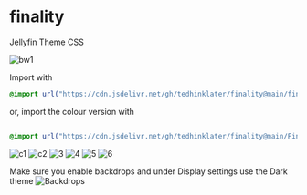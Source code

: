 # finality
Jellyfin Theme CSS

![bw1](https://i.imgur.com/hqwHYmR.gif)

Import with

```css
@import url("https://cdn.jsdelivr.net/gh/tedhinklater/finality@main/finality.css");

```

or, import the colour version with

```css

@import url("https://cdn.jsdelivr.net/gh/tedhinklater/finality@main/Finality-Coloured.css");

```

![c1](https://i.imgur.com/ktCaoIU.png)
![c2](https://i.imgur.com/QPHEaM4.png)
![3](https://github.com/tedhinklater/finality/assets/66086488/fb4e559e-01a5-43ba-bc46-d6f3ee79568a)
![4](https://github.com/tedhinklater/finality/assets/66086488/c089c0d6-e4de-4a54-b0fe-aebed5bdd27d)
![5](https://github.com/tedhinklater/finality/assets/66086488/ebf28f73-f89c-492b-80c2-c43f1709c0a5)
![6](https://github.com/tedhinklater/finality/assets/66086488/fa9fa875-fab6-46b1-b057-b22b4a69559b)

Make sure you enable backdrops and under Display settings use the Dark theme
![Backdrops](https://i.imgur.com/18D9IO3.png)
